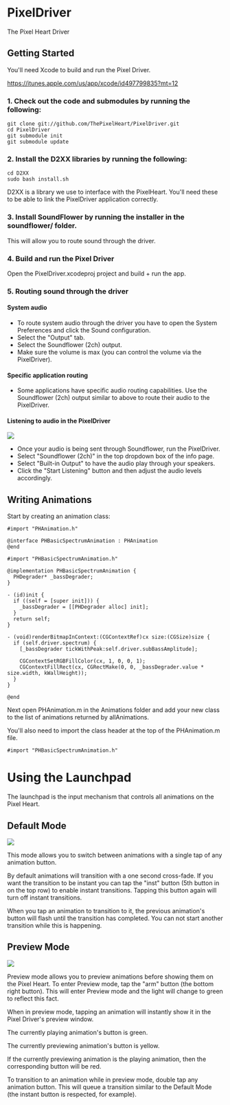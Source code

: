 PixelDriver
===========

The Pixel Heart Driver

Getting Started
---------------

You'll need Xcode to build and run the Pixel Driver.

https://itunes.apple.com/us/app/xcode/id497799835?mt=12

### 1. Check out the code and submodules by running the following:

```
git clone git://github.com/ThePixelHeart/PixelDriver.git
cd PixelDriver
git submodule init
git submodule update
```

### 2. Install the D2XX libraries by running the following:

```
cd D2XX
sudo bash install.sh
```

D2XX is a library we use to interface with the PixelHeart. You'll need these to be able to link the
PixelDriver application correctly.

### 3. Install SoundFlower by running the installer in the soundflower/ folder.

This will allow you to route sound through the driver.

### 4. Build and run the Pixel Driver

Open the PixelDriver.xcodeproj project and build + run the app.

### 5. Routing sound through the driver

#### System audio

- To route system audio through the driver you have to open the System Preferences and click the Sound
  configuration.
- Select the "Output" tab.
- Select the Soundflower (2ch) output.
- Make sure the volume is max (you can control the volume via the PixelDriver).

#### Specific application routing

- Some applications have specific audio routing capabilities. Use the Soundflower (2ch) output similar to
  above to route their audio to the PixelDriver.

#### Listening to audio in the PixelDriver

[![](https://raw.github.com/ThePixelHeart/PixelDriver/master/pixeldriverinfopanel.png)](https://raw.github.com/ThePixelHeart/PixelDriver/master/pixeldriverinfopanel.png)

- Once your audio is being sent through Soundflower, run the PixelDriver.
- Select "Soundflower (2ch)" in the top dropdown box of the info page.
- Select "Built-in Output" to have the audio play through your speakers.
- Click the "Start Listening" button and then adjust the audio levels accordingly.

Writing Animations
------------------

Start by creating an animation class:

```obj-c
#import "PHAnimation.h"

@interface PHBasicSpectrumAnimation : PHAnimation
@end
```

```obj-c
#import "PHBasicSpectrumAnimation.h"

@implementation PHBasicSpectrumAnimation {
  PHDegrader* _bassDegrader;
}

- (id)init {
  if ((self = [super init])) {
    _bassDegrader = [[PHDegrader alloc] init];
  }
  return self;
}

- (void)renderBitmapInContext:(CGContextRef)cx size:(CGSize)size {
  if (self.driver.spectrum) {
    [_bassDegrader tickWithPeak:self.driver.subBassAmplitude];

    CGContextSetRGBFillColor(cx, 1, 0, 0, 1);
    CGContextFillRect(cx, CGRectMake(0, 0, _bassDegrader.value * size.width, kWallHeight));
  }
}

@end
```

Next open PHAnimation.m in the Animations folder and add your new class to the
list of animations returned by allAnimations.

You'll also need to import the class header at the top of the PHAnimation.m
file.

```obj-c
#import "PHBasicSpectrumAnimation.h"
````


Using the Launchpad
===================

The launchpad is the input mechanism that controls all animations on the Pixel Heart.

Default Mode
------------

[![](https://raw.github.com/ThePixelHeart/PixelDriver/master/launchpad.png)](https://raw.github.com/ThePixelHeart/PixelDriver/master/launchpad.png)

This mode allows you to switch between animations with a single tap of any animation button.

By default animations will transition with a one second cross-fade. If you want the transition
to be instant you can tap the "inst" button (5th button in on the top row) to enable instant
transitions. Tapping this button again will turn off instant transitions.

When you tap an animation to transition to it, the previous animation's button will flash until
the transition has completed. You can not start another transition while this is happening.

Preview Mode
------------

[![](https://raw.github.com/ThePixelHeart/PixelDriver/master/launchpad_previewmode.png)](https://raw.github.com/ThePixelHeart/PixelDriver/master/launchpad_previewmode.png)

Preview mode allows you to preview animations before showing them on the Pixel Heart. To enter
Preview mode, tap the "arm" button (the bottom right button). This will enter Preview mode and
the light will change to green to reflect this fact.

When in preview mode, tapping an animation will instantly show it in the Pixel Driver's preview
window.

The currently playing animation's button is green.

The currently previewing animation's button is yellow.

If the currently previewing animation is the playing animation, then the corresponding button will
be red.

To transition to an animation while in preview mode, double tap any animation button. This will
queue a transition similar to the Default Mode (the instant button is respected, for example).
